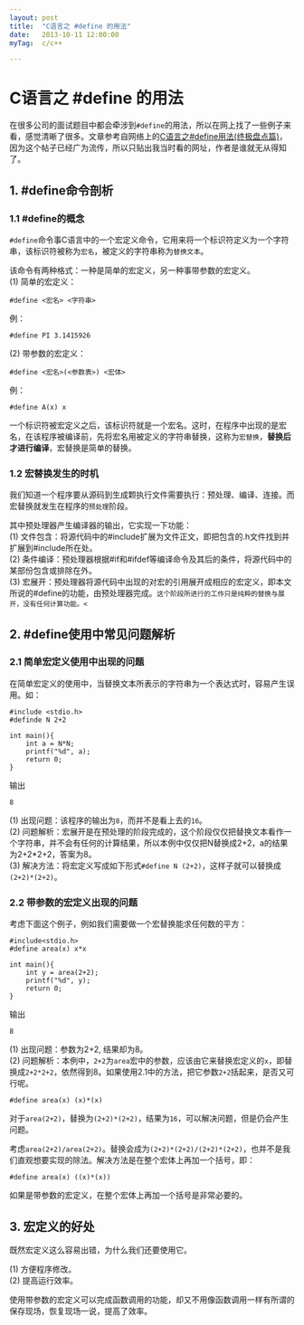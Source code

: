 ```yaml
---
layout: post
title:  "C语言之 #define 的用法"
date:   2013-10-11 12:00:00
myTag:	c/c++

---
```


# C语言之 #define 的用法

在很多公司的面试题目中都会牵涉到`#define`的用法，所以在网上找了一些例子来看，感觉清晰了很多。文章参考自网络上的[C语言之#define用法(终极盘点篇)](http://bbs.csdn.net/topics/300118504)，因为这个帖子已经广为流传，所以只贴出我当时看的网址，作者是谁就无从得知了。

## 1. #define命令剖析

### 1.1 #define的概念

`#define`命令事C语言中的一个宏定义命令，它用来将一个标识符定义为一个字符串，该标识符被称为`宏名`，被定义的字符串称为`替换文本`。

该命令有两种格式：一种是简单的宏定义，另一种事带参数的宏定义。    
(1) 简单的宏定义：

	#define <宏名> <字符串>

例：
	
	#define PI 3.1415926

(2) 带参数的宏定义：

	#define <宏名>(<参数表>) <宏体>

例：

	#define A(x) x

一个标识符被宏定义之后，该标识符就是一个宏名。这时，在程序中出现的是宏名，在该程序被编译前，先将宏名用被定义的字符串替换，这称为`宏替换`，<strong>替换后才进行编译</strong>，宏替换是简单的替换。

### 1.2 宏替换发生的时机

我们知道一个程序要从源码到生成颗执行文件需要执行：预处理、编译、连接。而宏替换就发生在程序的`预处理`阶段。

其中预处理器产生编译器的输出，它实现一下功能：  
(1) 文件包含：将源代码中的#include扩展为文件正文，即把包含的.h文件找到并扩展到#include所在处。  
(2) 条件编译：预处理器根据#if和#ifdef等编译命令及其后的条件，将源代码中的某部份包含或排除在外。  
(3) 宏展开：预处理器将源代码中出现的对宏的引用展开成相应的宏定义，即本文所说的#define的功能，由预处理器完成。`这个阶段所进行的工作只是纯粹的替换与展开，没有任何计算功能。<`
## 2. #define使用中常见问题解析

### 2.1 简单宏定义使用中出现的问题

在简单宏定义的使用中，当替换文本所表示的字符串为一个表达式时，容易产生误用。如：

	#include <stdio.h>
	#definde N 2+2

	int main(){
		int a = N*N;
		printf("%d", a);
		return 0;
	}

输出

	8

(1) 出现问题：该程序的输出为`8`，而并不是看上去的`16`。  
(2) 问题解析：宏展开是在预处理的阶段完成的，这个阶段仅仅把替换文本看作一个字符串，并不会有任何的计算结果，所以本例中仅仅把N替换成2+2，a的结果为2+2*2+2，答案为8。  
(3) 解决方法：将宏定义写成如下形式`#define N (2+2)`，这样子就可以替换成`(2+2)*(2+2)`。

### 2.2 带参数的宏定义出现的问题

考虑下面这个例子，例如我们需要做一个宏替换能求任何数的平方：

	#include<stdio.h>
	#define area(x) x*x

	int main(){
		int y = area(2+2);
		printf("%d", y);
		return 0;
	}

输出
	
	8

(1) 出现问题：参数为2+2, 结果却为8。  
(2) 问题解析：本例中，`2+2`为`area`宏中的参数，应该由它来替换宏定义的`x`，即替换成`2+2*2+2`，依然得到8。如果使用2.1中的方法，把它参数`2+2`括起来，是否又可行呢。

	#define area(x) (x)*(x)

对于`area(2+2)`，替换为`(2+2)*(2+2)`，结果为`16`，可以解决问题，但是仍会产生问题。

考虑`area(2+2)/area(2+2)`。替换会成为`(2+2)*(2+2)/(2+2)*(2+2)`，也并不是我们直观想要实现的除法。解决方法是在整个宏体上再加一个括号，即：

	#define area(x) ((x)*(x))

如果是带参数的宏定义，在整个宏体上再加一个括号是非常必要的。

## 3. 宏定义的好处

既然宏定义这么容易出错，为什么我们还要使用它。

(1) 方便程序修改。  
(2) 提高运行效率。

使用带参数的宏定义可以完成函数调用的功能，却又不用像函数调用一样有所谓的保存现场，恢复现场一说，提高了效率。
